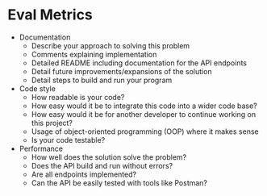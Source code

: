 # Eval Metrics

- Documentation
  - Describe your approach to solving this problem
  - Comments explaining implementation
  - Detailed README including documentation for the API endpoints
  - Detail future improvements/expansions of the solution
  - Detail steps to build and run your program
- Code style
  - How readable is your code?
  - How easy would it be to integrate this code into a wider code base?
  - How easy would it be for another developer to continue working on this project?
  - Usage of object-oriented programming (OOP) where it makes sense
  - Is your code testable?
- Performance
  - How well does the solution solve the problem?
  - Does the API build and run without errors?
  - Are all endpoints implemented?
  - Can the API be easily tested with tools like Postman?
